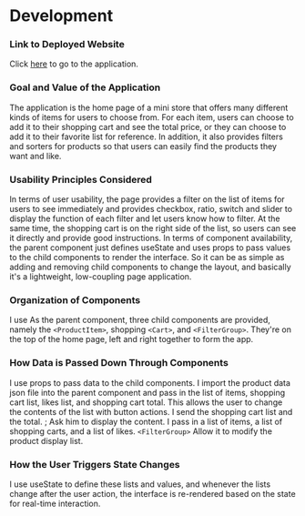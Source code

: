 # Development

### Link to Deployed Website
Click [here](https://Indra9527.github.io/Development) to go to the application.

### Goal and Value of the Application
The application is the home page of a mini store that offers many different kinds of items for users to choose from. For each item, users can choose to add it to their shopping cart and see the total price, or they can choose to add it to their favorite list for reference. In addition, it also provides filters and sorters for products so that users can easily find the products they want and like.

### Usability Principles Considered
In terms of user usability, the page provides a filter on the list of items for users to see immediately and provides checkbox, ratio, switch and slider to display the function of each filter and let users know how to filter. At the same time, the shopping cart is on the right side of the list, so users can see it directly and provide good instructions.
In terms of component availability, the parent component just defines useState and uses props to pass values to the child components to render the interface. So it can be as simple as adding and removing child components to change the layout, and basically it's a lightweight, low-coupling page application.

### Organization of Components
I use <App> As the parent component, three child components are provided, namely the `<ProductItem>`, shopping `<Cart>`, and `<FilterGroup>`. They're on the top of the home page, left and right together to form the app.

### How Data is Passed Down Through Components
I use props to pass data to the child components. I import the product data json file into the parent component and pass in the list of items, shopping cart list, likes list, and shopping cart total. <ProductItem> This allows the user to change the contents of the list with button actions. I send the shopping cart list and the total. <Cart>; Ask him to display the content. I pass in a list of items, a list of shopping carts, and a list of likes. `<FilterGroup>` Allow it to modify the product display list.

### How the User Triggers State Changes
I use useState to define these lists and values, and whenever the lists change after the user action, the interface is re-rendered based on the state for real-time interaction.
